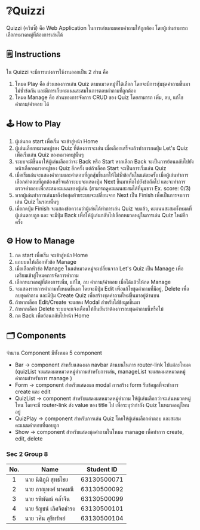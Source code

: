 # ❔Quizzi 

Quizzi (ควิซซิ้) คือ Web Application ในการเล่นเกมตอบคำถามให้ถูกต้อง โดยผู้เล่นสามารถเลือกหมวดหมู่ที่ต้องการเล่นได้

## 🗒️ Instructions
ใน Quizzi จะมีการแบ่งการใช้งานออกเป็น 2 ส่วน คือ 
1. โหมด Play คือ ส่วนของการเล่น Quiz ตามหมวดหมู่ที่ได้เลือก โดยจะมีการสุ่มชุดคำถามขึ้นมาไม่ซ้ำข้อกัน และมีการเก็บคะแนนสะสมในการตอบคำถามที่ถูกต้อง
2. โหมด Manage คือ ส่วนของการจัดการ CRUD ของ Quiz โดยสามารถ เพิ่ม, ลบ, แก้ไข คำถาม/คำตอบ ได้

## 🕹️ How to Play
1. ผู้เล่นกด start เพื่อเริ่ม จะเข้าสู่หน้า Home 
2. ผู้เล่นเลือกหมวดหมู่ของ Quiz ที่ต้องการจะเล่น เมื่อเลือกเสร็จแล้วทำการกดปุ่ม Let's Quiz เพื่อเริ่มเล่น Quiz ของหมวดหมู่นั้นๆ
3. ระบบจะมีขึ้นมาให้ผู้เล่นเลือกว่าจะ Back หรือ Start หากเลือก Back จะเป็นการย้อนกลับไปยังหน้าเลือกหมวดหมู่ของ Quiz อีกครั้ง แต่ถ้าเลือก Start จะเป็นการเริ่มเล่น Quiz
4. เมื่อเริ่มเล่นจะแสดงคำถามและคำตอบที่ถูกสุ่มขึ้นมาให้ไม่ซ้ำข้อกันในแต่ละครั้ง เมื่อผู้เล่นทำการเลือกคำตอบที่ถูกต้องเสร็จแล้วระบบจะแสดงปุ่ม Next ขึ้นมาเพื่อไปยังข้อถัดไป และจะทำการตรวจคำตอบเพื่อสะสมคะแนนของผู้เล่น (สามารถดูคะแนนสะสมได้ที่มุมขวา Ex. score: 0/3)
5. หากผู้เล่นทำการเล่นมาถึงข้อสุดท้ายระบบจะเปลี่ยนจาก Next เป็น Finish เพื่อเป็นการจบการเล่น Quiz ในรอบนั้นๆ
6. เมื่อกดปุ่ม Finish จะแสดงข้อความว่าผู้เล่นได้ทำการเล่น Quiz จบแล้ว, คะแนนสะสมทั้งหมดที่ผู้เล่นตอบถูก และ จะมีปุ่ม Back เพื่อให้ผู้เล่นกลับไปเลือกหมวดหมู่ในการเล่น Quiz ใหม่อีกครั้ง

## ⚙️ How to Manage
1. กด start เพื่อเริ่ม จะเข้าสู่หน้า Home 
2. แถบบนให้เลือกหัวข้อ Manage 
3. เมื่อเลือกหัวข้อ Manage ในแต่หมวดหมู่จะเปลี่ยนจาก Let's Quiz เป็น Manage เพื่อเตรียมเข้าสู่โหมดการจัดการคำถาม
4. เลือกหมวดหมู่ที่ต้องการเพิ่ม, แก้ไข, ลบ คำถาม/คำตอบ เมื่อได้แล้วให้กด Manage 
5. จะแสดงรายการคำถามทั้งหมดขึ้นมา โดยจะมีปุ่ม Edit เพื่อแก้ไขชุดคำถามที่มีอยู่, Delete เพื่อลบชุดคำถาม และมีปุ่ม Create Quiz เพื่อสร้างชุดคำถามใหม่ขึ้นมาอยู่ด้านบน 
6. ถ้าหากเลือก Edit/Create จะแสดง Modal สำหรับใส่ข้อมูลขึ้นมา
7. ถ้าหากเลือก Delete ระบบจะแจ้งเตือนให้ยืนยันว่าต้องการลบชุดคำถามนี้หรือไม่
8. กด Back เพื่อย้อนกลับไปหน้า Home 

## 🗂 Components
จำนวน Component มีทั้งหมด 5 component
- Bar -> component สำหรับแสดงผล navbar ด้านบนในการ router-link ไปแต่ละโหมด (quizList จะแสดงผลหมวดหมู่คำถามสำหรับการเล่น, manageList จะแสดงผลหมวดหมู่คำถามสำหรับการ manage )
- Form -> component สำหรับแสดงผล modal การสร้าง form รับข้อมูลที่จะทำการ create และ edit 
- QuizList -> component สำหรับแสดงผลหมวดหมู่คำถาม ให้ผู้เล่นเลือกว่าจะเล่นหมวดหมู่ไหน โดยจะมี router-link ส่ง value ของ title ไป เพื่อระบุว่ากำลัง Quiz ในหมวดหมู่ไหนอยู่
- QuizPlay -> component สำหรับการเล่น Quiz โดยให้ผู้เล่นเลือกคำตอบ และสะสมคะแนนคำตอบที่ตอบถูก
- Show -> component สำหรับแสดงชุดคำถามในโหมด manage เพื่อทำการ create, edit, delete 

### Sec 2 Group 8 
| No. | Name              | Student ID   |
|:---:|-------------------|--------------|
|  1  | นาย นิติภูมิ สุทธไชย    | 63130500071  |
|  2  | นาย ภาณุพงศ์ นาคมณี    | 63130500092  |
|  3  | นาย รพีพัฒน์ คล้ำจีน     | 63130500099 |
|  4  | นาย รัญชน์ เลิศจิตธำรง    | 63130500101  |
|  5  | นาย วศิน สุขีทรัพย์   | 63130500104 |
